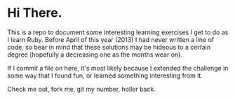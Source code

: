 # Hi There.

This is a repo to document some interesting learning exercises I get to do as I learn Ruby.  Before April of this year (2013) I had never written a line of code, so bear in mind that these solutions may be hideous to a certain degree (hopefully a decreasing one as the months wear on).

If I commit a file on here, it's most likely because I extended the challenge in some way that I found fun, or learned something interesting from it.

Check me out, fork me, git my number, holler back.